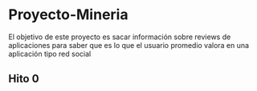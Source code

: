 # Proyecto-Mineria

El objetivo de este proyecto es sacar información sobre reviews de aplicaciones para saber que es lo que el usuario promedio valora en una aplicación tipo red social

## Hito 0